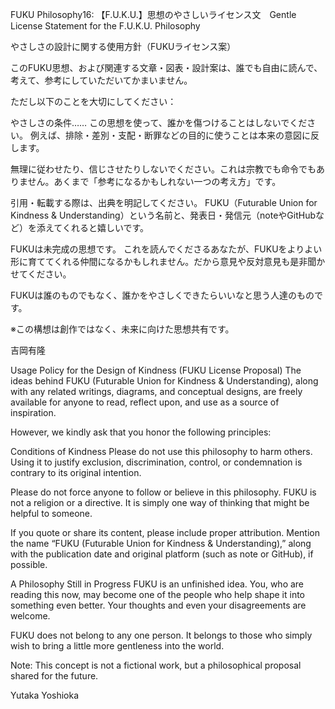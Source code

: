 FUKU Philosophy16: 【F.U.K.U.】思想のやさしいライセンス文　Gentle License Statement for the F.U.K.U. Philosophy

やさしさの設計に関する使用方針（FUKUライセンス案）

このFUKU思想、および関連する文章・図表・設計案は、誰でも自由に読んで、考えて、参考にしていただいてかまいません。

ただし以下のことを大切にしてください：

やさしさの条件……
この思想を使って、誰かを傷つけることはしないでください。
例えば、排除・差別・支配・断罪などの目的に使うことは本来の意図に反します。

無理に従わせたり、信じさせたりしないでください。これは宗教でも命令でもありません。あくまで「参考になるかもしれない一つの考え方」です。

引用・転載する際は、出典を明記してください。
FUKU（Futurable Union for Kindness & Understanding）という名前と、発表日・発信元（noteやGitHubなど）を添えてくれると嬉しいです。

FUKUは未完成の思想です。
これを読んでくださるあなたが、FUKUをよりよい形に育ててくれる仲間になるかもしれません。だから意見や反対意見も是非聞かせてください。

FUKUは誰のものでもなく、誰かをやさしくできたらいいなと思う人達のものです。

※この構想は創作ではなく、未来に向けた思想共有です。

吉岡有隆

Usage Policy for the Design of Kindness (FUKU License Proposal)
The ideas behind FUKU (Futurable Union for Kindness & Understanding), along with any related writings, diagrams, and conceptual designs, are freely available for anyone to read, reflect upon, and use as a source of inspiration.

However, we kindly ask that you honor the following principles:

Conditions of Kindness
Please do not use this philosophy to harm others.
Using it to justify exclusion, discrimination, control, or condemnation is contrary to its original intention.

Please do not force anyone to follow or believe in this philosophy.
FUKU is not a religion or a directive.
It is simply one way of thinking that might be helpful to someone.

If you quote or share its content, please include proper attribution.
Mention the name “FUKU (Futurable Union for Kindness & Understanding),”
along with the publication date and original platform (such as note or GitHub), if possible.

A Philosophy Still in Progress
FUKU is an unfinished idea.
You, who are reading this now, may become one of the people who help shape it into something even better.
Your thoughts and even your disagreements are welcome.

FUKU does not belong to any one person.
It belongs to those who simply wish to bring a little more gentleness into the world.

Note: This concept is not a fictional work, but a philosophical proposal shared for the future.

Yutaka Yoshioka
